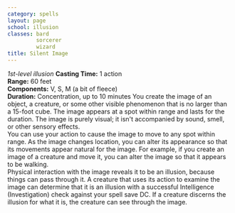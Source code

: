 ```yaml
---
category: spells
layout: page
school: illusion
classes: bard
         sorcerer
         wizard
title: Silent Image 
---
```

_1st-level illusion_ 
**Casting Time:** 1 action    
**Range:** 60 feet    
**Components:** V, S, M (a bit of fleece)    
**Duration:** Concentration, up to 10 minutes 
You create the image of an object, a creature, or some other visible phenomenon that is no larger than a 15-foot cube. The image appears at a spot within range and lasts for the duration. The image is purely visual; it isn't accompanied by sound, smell, or other sensory effects.    
You can use your action to cause the image to move to any spot within range. As the image changes location, you can alter its appearance so that its movements appear natural for the image. For example, if you create an image of a creature and move it, you can alter the image so that it appears to be walking.    
Physical interaction with the image reveals it to be an illusion, because things can pass through it. A creature that uses its action to examine the image can determine that it is an illusion with a successful Intelligence (Investigation) check against your spell save DC. If a creature discerns the illusion for what it is, the creature can see through the image. 